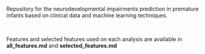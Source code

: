 Repository for the neurodevelopmental impairments prediction in premature infants based on clinical data and machine learning techniques.

<br />

Features and selected features used on each analysis are available in **all_features.md** and **selected_features.md**
